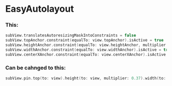 # EasyAutolayout

### This:
```swift
subView.translatesAutoresizingMaskIntoConstraints = false
subView.topAnchor.constraint(equalTo: view.topAnchor).isActive = true
subView.heightAnchor.constraint(equalTo: view.heightAnchor, multiplier: 0.37).isActive = true
subView.widthAnchor.constraint(equalTo: view.widthAnchor).isActive = true
subView.centerXAnchor.constraint(equalTo: view.centerXAnchor).isActive = true
```

### Can be cahnged to this:
```swift
subView.pin.top(to: view).height(to: view, multiplier: 0.37).width(to: view).centerX(in: view)
```
